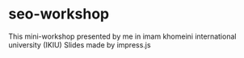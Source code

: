 # seo-workshop
This mini-workshop presented by me in imam khomeini international university (IKIU)
Slides made by impress.js
